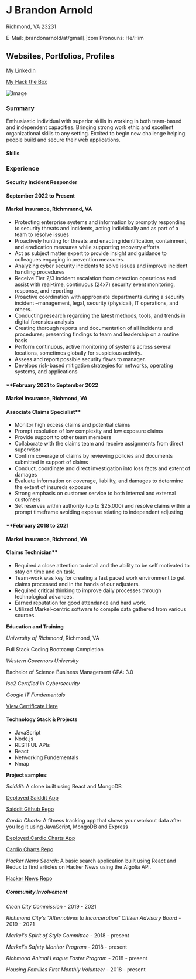 # J Brandon Arnold

Richmond, VA 23231

E-Mail: jbrandonarnold/at/gmail[.]com
Pronouns: He/Him

## Websites, Portfolios, Profiles

[My LinkedIn](https://www.linkedin.com/in/james-brandon-arnold-46b1a964/)

[My Hack the Box](https://app.hackthebox.com/profile/374141)


![Image](https://tryhackme-badges.s3.amazonaws.com/jaybeeayyy.png)

### Summary

Enthusiastic individual with superior skills in working in both team-based and independent capacities. Bringing strong work ethic and excellent organizational skills to any setting. Excited to begin new challenge helping people build and secure their web applications.

#### Skills

### Experience

#### **Security Incident Responder**
#### **September 2022 to Present**
#### **Markel Insurance, Richmmond, VA**

* Protecting enterprise systems and information by promptly responding to security threats and incidents, acting individually and as part of a team to resolve issues
* Proactively hunting for threats and enacting identification, containment, and eradication measures while supporting recovery efforts.
* Act as subject matter expert to provide insight and guidance to colleagues engaging in prevention measures.
* Analyzing cyber security incidents to solve issues and improve incident handling procedures
* Receive Tier 2/3 incident escalation from detection operations and assist with real-time, continuous (24x7) security event monitoring, response, and reporting
* Proactive coordination with appropriate departments during a security incident –management, legal, security (physical), IT operations, and others.
* Conducting research regarding the latest methods, tools, and trends in digital forensics analysis
* Creating thorough reports and documentation of all incidents and procedures; presenting findings to team and leadership on a routine basis
* Perform continuous, active monitoring of systems across several locations, sometimes globally for suspicious activity.
* Assess and report possible security flaws to manager.
* Develops risk-based mitigation strategies for networks, operating systems, and applications


#### **February 2021 to September 2022
#### Markel Insurance, Richmond, VA
#### Associate Claims Specialist**

* Monitor high excess claims and potential claims
* Prompt resolution of low complexity and low exposure claims 
* Provide support to other team members
* Collaborate with the claims team and receive assignments from direct supervisor
* Confirm coverage of claims by reviewing policies and documents submitted in support of claims
* Conduct, coordinate and direct investigation into loss facts and extent of damages
* Evaluate information on coverage, liability, and damages to determine the extent of insureds exposure 
* Strong emphasis on customer service to both internal and external customers 
* Set reserves within authority (up to $25,000) and resolve claims within a prompt timeframe avoiding expense relating to independent adjusting


#### **February 2018 to 2021
#### Markel Insurance, Richmond, VA
#### Claims Technician**

* Required a close attention to detail and the ability to be self motivated to stay on time and on task.
* Team-work was key for creating a fast paced work environment to get claims processed and in the hands of our adjusters.
* Required critical thinking to improve daily processes through technological advances.
* Earned reputation for good attendance and hard work.
* Utilized Markel-centric software to compile data gathered from various sources.


**Education and Training**

_University of Richmond_, Richmond, VA

Full Stack Coding Bootcamp Completion  

_Western Governors University_

Bachelor of Science Business Management 
GPA: 3.0

_isc2 Certified in Cybersecurity_

_Google IT Fundementals_


[View Certificate Here](https://www.credly.com/badges/91d215bf-dfb4-4330-bde0-c66e2a88cc90)

#### Technology Stack & Projects

* JavaScript
* Node.js
* RESTFUL APIs
* React
* Networking Fundementals
* Nmap

**Project samples**:

*Saiddit*: A clone built using React and MongoDB

[Deployed Saiddit App](https://saiddit-app.herokuapp.com/)

[Saiddit Github Repo](https://github.com/Z-Camp/Final-Project-First/)

*Cardio Charts*: A fitness tracking app that shows your workout data after you log it using JavaScript, MongoDB and Express

[Deployed Cardio Charts App](https://safe-sea-39049.herokuapp.com/)

[Cardio Charts Repo](https://github.com/Z-Camp/Project-2)

*Hacker News Search*: A basic search application built using React and Redux to find articles on Hacker News using the Algolia API.

[Hacker News Repo](https://github.com/jbrandona119/Hacker-News-Search)

##### Community Involvement

_Clean City Commission_ - 2019 - 2021

_Richmond City's "Alternatives to Incarceration" Citizen Advisory Board_ - 2019 - 2021

_Markel's Spirit of Style Committee_ - 2018 - present

_Markel's Safety Monitor Program_ - 2018 - present

_Richmond Animal League Foster Program_ - 2018 - present

_Housing Families First Monthly Volunteer_ - 2018 - present
